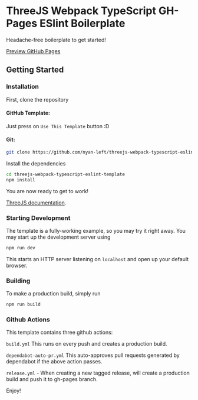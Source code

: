 # ThreeJS Webpack TypeScript GH-Pages ESlint Boilerplate

Headache-free boilerplate to get started!

[Preview GitHub Pages](https://nyan-left.github.io/threejs-webpack-typescript-eslint-template/)

## Getting Started

### Installation

First, clone the repository

#### GitHub Template:
Just press on `Use This Template` button :D

#### Git:
```bash
git clone https://github.com/nyan-left/threejs-webpack-typescript-eslint-template
```

Install the dependencies

```bash
cd threejs-webpack-typescript-eslint-template
npm install
```

You are now ready to get to work!

[ThreeJS documentation](https://threejs.org/docs/).

### Starting Development

The template is a fully-working example, so you may try it right away. You may start up the development server using

```bash
npm run dev
```

This starts an HTTP server listening on `localhost` and open up your default browser.

### Building

To make a production build, simply run

```bash
npm run build
```


### Github Actions


This template contains three github actions:

`build.yml` This runs on every push and creates a production build.

`dependabot-auto-pr.yml` This auto-approves pull requests generated by dependabot if the above action passes.

`release.yml` - When creating a new tagged release, will create a production build and push it to gh-pages branch.

Enjoy!

